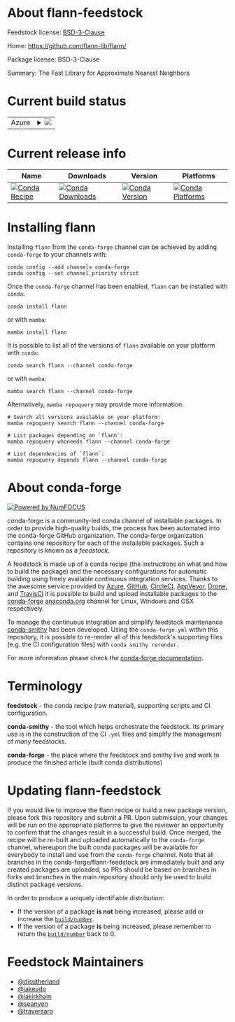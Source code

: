 About flann-feedstock
=====================

Feedstock license: [BSD-3-Clause](https://github.com/conda-forge/flann-feedstock/blob/main/LICENSE.txt)

Home: https://github.com/flann-lib/flann/

Package license: BSD-3-Clause

Summary: The Fast Library for Approximate Nearest Neighbors

Current build status
====================


<table>
    
  <tr>
    <td>Azure</td>
    <td>
      <details>
        <summary>
          <a href="https://dev.azure.com/conda-forge/feedstock-builds/_build/latest?definitionId=307&branchName=main">
            <img src="https://dev.azure.com/conda-forge/feedstock-builds/_apis/build/status/flann-feedstock?branchName=main">
          </a>
        </summary>
        <table>
          <thead><tr><th>Variant</th><th>Status</th></tr></thead>
          <tbody><tr>
              <td>linux_64</td>
              <td>
                <a href="https://dev.azure.com/conda-forge/feedstock-builds/_build/latest?definitionId=307&branchName=main">
                  <img src="https://dev.azure.com/conda-forge/feedstock-builds/_apis/build/status/flann-feedstock?branchName=main&jobName=linux&configuration=linux%20linux_64_" alt="variant">
                </a>
              </td>
            </tr><tr>
              <td>linux_aarch64</td>
              <td>
                <a href="https://dev.azure.com/conda-forge/feedstock-builds/_build/latest?definitionId=307&branchName=main">
                  <img src="https://dev.azure.com/conda-forge/feedstock-builds/_apis/build/status/flann-feedstock?branchName=main&jobName=linux&configuration=linux%20linux_aarch64_" alt="variant">
                </a>
              </td>
            </tr><tr>
              <td>linux_ppc64le</td>
              <td>
                <a href="https://dev.azure.com/conda-forge/feedstock-builds/_build/latest?definitionId=307&branchName=main">
                  <img src="https://dev.azure.com/conda-forge/feedstock-builds/_apis/build/status/flann-feedstock?branchName=main&jobName=linux&configuration=linux%20linux_ppc64le_" alt="variant">
                </a>
              </td>
            </tr><tr>
              <td>osx_64</td>
              <td>
                <a href="https://dev.azure.com/conda-forge/feedstock-builds/_build/latest?definitionId=307&branchName=main">
                  <img src="https://dev.azure.com/conda-forge/feedstock-builds/_apis/build/status/flann-feedstock?branchName=main&jobName=osx&configuration=osx%20osx_64_" alt="variant">
                </a>
              </td>
            </tr><tr>
              <td>osx_arm64</td>
              <td>
                <a href="https://dev.azure.com/conda-forge/feedstock-builds/_build/latest?definitionId=307&branchName=main">
                  <img src="https://dev.azure.com/conda-forge/feedstock-builds/_apis/build/status/flann-feedstock?branchName=main&jobName=osx&configuration=osx%20osx_arm64_" alt="variant">
                </a>
              </td>
            </tr><tr>
              <td>win_64</td>
              <td>
                <a href="https://dev.azure.com/conda-forge/feedstock-builds/_build/latest?definitionId=307&branchName=main">
                  <img src="https://dev.azure.com/conda-forge/feedstock-builds/_apis/build/status/flann-feedstock?branchName=main&jobName=win&configuration=win%20win_64_" alt="variant">
                </a>
              </td>
            </tr>
          </tbody>
        </table>
      </details>
    </td>
  </tr>
</table>

Current release info
====================

| Name | Downloads | Version | Platforms |
| --- | --- | --- | --- |
| [![Conda Recipe](https://img.shields.io/badge/recipe-flann-green.svg)](https://anaconda.org/conda-forge/flann) | [![Conda Downloads](https://img.shields.io/conda/dn/conda-forge/flann.svg)](https://anaconda.org/conda-forge/flann) | [![Conda Version](https://img.shields.io/conda/vn/conda-forge/flann.svg)](https://anaconda.org/conda-forge/flann) | [![Conda Platforms](https://img.shields.io/conda/pn/conda-forge/flann.svg)](https://anaconda.org/conda-forge/flann) |

Installing flann
================

Installing `flann` from the `conda-forge` channel can be achieved by adding `conda-forge` to your channels with:

```
conda config --add channels conda-forge
conda config --set channel_priority strict
```

Once the `conda-forge` channel has been enabled, `flann` can be installed with `conda`:

```
conda install flann
```

or with `mamba`:

```
mamba install flann
```

It is possible to list all of the versions of `flann` available on your platform with `conda`:

```
conda search flann --channel conda-forge
```

or with `mamba`:

```
mamba search flann --channel conda-forge
```

Alternatively, `mamba repoquery` may provide more information:

```
# Search all versions available on your platform:
mamba repoquery search flann --channel conda-forge

# List packages depending on `flann`:
mamba repoquery whoneeds flann --channel conda-forge

# List dependencies of `flann`:
mamba repoquery depends flann --channel conda-forge
```


About conda-forge
=================

[![Powered by
NumFOCUS](https://img.shields.io/badge/powered%20by-NumFOCUS-orange.svg?style=flat&colorA=E1523D&colorB=007D8A)](https://numfocus.org)

conda-forge is a community-led conda channel of installable packages.
In order to provide high-quality builds, the process has been automated into the
conda-forge GitHub organization. The conda-forge organization contains one repository
for each of the installable packages. Such a repository is known as a *feedstock*.

A feedstock is made up of a conda recipe (the instructions on what and how to build
the package) and the necessary configurations for automatic building using freely
available continuous integration services. Thanks to the awesome service provided by
[Azure](https://azure.microsoft.com/en-us/services/devops/), [GitHub](https://github.com/),
[CircleCI](https://circleci.com/), [AppVeyor](https://www.appveyor.com/),
[Drone](https://cloud.drone.io/welcome), and [TravisCI](https://travis-ci.com/)
it is possible to build and upload installable packages to the
[conda-forge](https://anaconda.org/conda-forge) [anaconda.org](https://anaconda.org/)
channel for Linux, Windows and OSX respectively.

To manage the continuous integration and simplify feedstock maintenance
[conda-smithy](https://github.com/conda-forge/conda-smithy) has been developed.
Using the ``conda-forge.yml`` within this repository, it is possible to re-render all of
this feedstock's supporting files (e.g. the CI configuration files) with ``conda smithy rerender``.

For more information please check the [conda-forge documentation](https://conda-forge.org/docs/).

Terminology
===========

**feedstock** - the conda recipe (raw material), supporting scripts and CI configuration.

**conda-smithy** - the tool which helps orchestrate the feedstock.
                   Its primary use is in the construction of the CI ``.yml`` files
                   and simplify the management of *many* feedstocks.

**conda-forge** - the place where the feedstock and smithy live and work to
                  produce the finished article (built conda distributions)


Updating flann-feedstock
========================

If you would like to improve the flann recipe or build a new
package version, please fork this repository and submit a PR. Upon submission,
your changes will be run on the appropriate platforms to give the reviewer an
opportunity to confirm that the changes result in a successful build. Once
merged, the recipe will be re-built and uploaded automatically to the
`conda-forge` channel, whereupon the built conda packages will be available for
everybody to install and use from the `conda-forge` channel.
Note that all branches in the conda-forge/flann-feedstock are
immediately built and any created packages are uploaded, so PRs should be based
on branches in forks and branches in the main repository should only be used to
build distinct package versions.

In order to produce a uniquely identifiable distribution:
 * If the version of a package **is not** being increased, please add or increase
   the [``build/number``](https://docs.conda.io/projects/conda-build/en/latest/resources/define-metadata.html#build-number-and-string).
 * If the version of a package **is** being increased, please remember to return
   the [``build/number``](https://docs.conda.io/projects/conda-build/en/latest/resources/define-metadata.html#build-number-and-string)
   back to 0.

Feedstock Maintainers
=====================

* [@djsutherland](https://github.com/djsutherland/)
* [@jakevdp](https://github.com/jakevdp/)
* [@jakirkham](https://github.com/jakirkham/)
* [@seanyen](https://github.com/seanyen/)
* [@traversaro](https://github.com/traversaro/)

